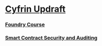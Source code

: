 # [Cyfrin Updraft](https://updraft.cyfrin.io/)

### [Foundry Course](https://github.com/robinpunn/blockchain-education/tree/main/cyfrin/cyfrin-foundry-course)

### [Smart Contract Security and Auditing](https://github.com/robinpunn/blockchain-education/tree/main/cyfrin/smart-contract-security-auditing)